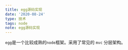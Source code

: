```yaml
---
title: egg源码实现
date: '2020-08-24'
type: 技术
tags: node
note: egg源码实现
---
```


`egg`是一个比较成熟的`node`框架。采用了常见的 `mvc` 分层架构。